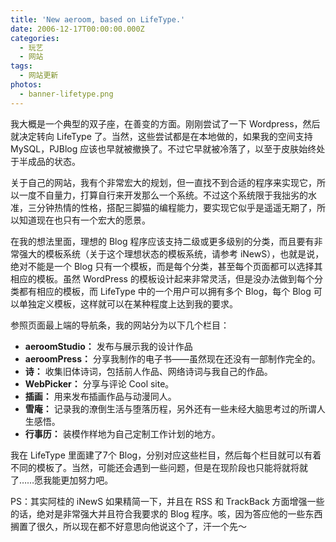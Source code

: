 ```yaml
---
title: 'New aeroom, based on LifeType.'
date: 2006-12-17T00:00:00.000Z
categories:
  - 玩艺
  - 网站
tags:
  - 网站更新
photos:
  - banner-lifetype.png
---
```

我大概是一个典型的双子座，在善变的方面。刚刚尝试了一下 Wordpress，然后就决定转向 LifeType 了。当然，这些尝试都是在本地做的，如果我的空间支持 MySQL，PJBlog 应该也早就被撤换了。不过它早就被冷落了，以至于皮肤始终处于半成品的状态。

关于自己的网站，我有个非常宏大的规划，但一直找不到合适的程序来实现它，所以一度不自量力，打算自行来开发那么一个系统。不过这个系统限于我拙劣的水准，三分钟热情的性格，搭配三脚猫的编程能力，要实现它似乎是遥遥无期了，所以知道现在也只有一个宏大的愿景。

<!-- more -->

在我的想法里面，理想的 Blog 程序应该支持二级或更多级别的分类，而且要有非常强大的模板系统（关于这个理想状态的模板系统，请参考 iNewS），也就是说，绝对不能是一个 Blog 只有一个模板，而是每个分类，甚至每个页面都可以选择其相应的模板。虽然 WordPress 的模板设计起来非常灵活，但是没办法做到每个分类都有相应的模板，而 LifeType 中的一个用户可以拥有多个 Blog，每个 Blog 可以单独定义模板，这样就可以在某种程度上达到我的要求。

参照页面最上端的导航条，我的网站分为以下几个栏目：

- **aeroomStudio：** 发布与展示我的设计作品
- **aeroomPress：** 分享我制作的电子书——虽然现在还没有一部制作完全的。
- **诗：** 收集旧体诗词，包括前人作品、网络诗词与我自己的作品。
- **WebPicker：** 分享与评论 Cool site。
- **插画：** 用来发布插画作品与动漫同人。
- **雪庵：** 记录我的潦倒生活与堕落历程，另外还有一些未经大脑思考过的所谓人生感悟。
- **行事历：** 装模作样地为自己定制工作计划的地方。

我在 LifeType 里面建了7个 Blog，分别对应这些栏目，然后每个栏目就可以有着不同的模板了。当然，可能还会遇到一些问题，但是在现阶段也只能将就将就了……愿我能更加努力吧。

PS：其实阿桂的 iNewS 如果精简一下，并且在 RSS 和 TrackBack 方面增强一些的话，绝对是非常强大并且符合我要求的 Blog 程序。咳，因为答应他的一些东西搁置了很久，所以现在都不好意思向他说这个了，汗一个先～
